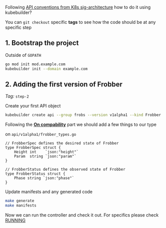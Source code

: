 
Following [API conventions from K8s sig-architecture](https://github.com/kubernetes/community/blob/master/contributors/devel/sig-architecture/api_changes.md) how to do it using kubebuilder?

You can `git checkout` specific **tags** to see how the code should be at any specific step

## 1. Bootstrap the project

Outside of `GOPATH`

```bash
go mod init mod.example.com
kubebuilder init --domain example.com
```

## 2. Adding the first version of Frobber

*Tag:* `step-2`

Create your first API object

```bash
kubebuilder create api --group frobs --version v1alpha1 --kind Frobber
```

Following the [**On compability**](https://github.com/kubernetes/community/blob/master/contributors/devel/sig-architecture/api_changes.md#on-compatibility) part we should add a few things to our type

on `api/v1alpha1/frobber_types.go`

```golang
// FrobberSpec defines the desired state of Frobber
type FrobberSpec struct {
	Height int    `json:"height"`
    Param  string `json:"param"`
}

// FrobberStatus defines the observed state of Frobber
type FrobberStatus struct {
	Phase string `json:"phase"`
}
```

Update manifests and any generated code

```bash
make generate
make manifests
```

Now we can run the controller and check it out. For  specifics please check [RUNNING](RUNNING.md)


